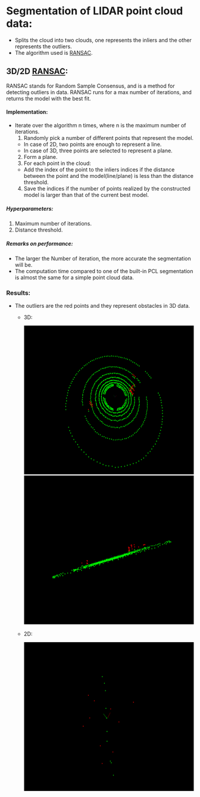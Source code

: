 # Segmentation of LIDAR point cloud data:
* Splits the cloud into two clouds, one represents the inliers and the other represents the outliers.
* The algorithm used is [RANSAC](https://youtu.be/BpOKB3OzQBQ).

## 3D/2D [RANSAC](https://youtu.be/BpOKB3OzQBQ):
RANSAC stands for Random Sample Consensus, and is a method for detecting outliers in data. RANSAC runs for a max number of iterations, and returns the model with the best fit.

#### Implementation:
  * Iterate over the algorithm n times, where n is the maximum number of iterations.
    1. Randomly pick a number of different points that represent the model.
      - In case of 2D, two points are enough to represent a line.
      - In case of 3D, three points are selected to represent a plane.
    2. Form a plane.
    3. For each point in the cloud:
      - Add the index of the point to the inliers indices if the distance between the point and the model(line/plane) is less than the distance threshold.
    4. Save the indices if the number of points realized by the constructed model is larger than that of the current best model.



##### Hyperparameters:
  1. Maximum number of iterations.
  2. Distance threshold.


##### Remarks on performance:
  * The larger the Number of iteration, the more accurate the segmentation will be.  
  * The computation time compared to one of the built-in PCL segmentation is almost the same for a simple point cloud data.


### Results:
* The outliers are the red points and they represent obstacles in 3D data.
  * 3D:

    <img src="images/planeSegmentation2.png" alt="drawing" width="600" height="400"/>

    <img src="images/planeSegmentation.png" alt="drawing" width="600" height="400"/>
  * 2D:

      <img src="images/lineSegmentation.png" alt="drawing" width="600" height="400"/>
